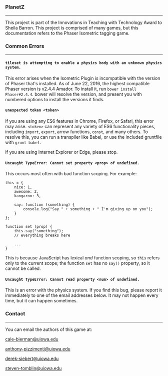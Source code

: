 ### PlanetZ
-----
This project is part of the Innovations in Teaching with Technology Award to Sheila Barron. This project is comprised of
many games, but this documentation refers to the Phaser Isometric tagging game.


### Common Errors
-----
#### `tileset is attempting to enable a physics body with an unknown physics system.`
This error arises when the Isometric Plugin is incompatible with the version of Phaser that's installed. As of June 22,
2016, the highest compatible Phaser version is v2.4.4 Amador. To install it, run `bower install Phaser#2.4.4`. bower will
resolve the version, and present you with numbered options to install the versions it finds.

#### `unexpected token <token>`
If you are using any ES6 features in Chrome, Firefox, or Safari, this error may arise. `<token>` can represent any variety
of ES6 functionality pieces, including `import`, `export`, arrow functions, `const`, and many others. To resolve this,
you can run a transpiler like Babel, or use the included gruntfile with `grunt babel`.

If you are using Internet Explorer or Edge, please stop.

#### `Uncaught TypeError: Cannot set property <prop> of undefined.`
This occurs most often with bad function scoping. For example:

    this = {
        nice: 1,
        awesome: 2,
        kangaroo: 3,
        
        say: function (something) {
            console.log("Say " + something + " I'm giving up on you");
        }
    };
    
    function set (prop) {
        this.say("something");
        // everything breaks here
        
        ...
    }

This is because JavaScript has lexical *and* function scoping, so `this` refers only to the current scope; the function
`set` has no `say()` property, so it cannot be called.

#### `Uncaught TypeError: Cannot read property <num> of undefined.`
This is an error with the physics system. If you find this bug, please report it immediately to one of the email addresses
below. It may not happen every time, but it can happen sometimes.


### Contact
-----
You can email the authors of this game at:

cale-bierman@uiowa.edu

anthony-pizzimenti@uiowa.edu

derek-siebert@uiowa.edu

steven-tomblin@uiowa.edu